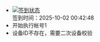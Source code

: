 - [![签到状态](https://github.com/womade/Cloud189-Actions/actions/workflows/main.yml/badge.svg?branch=main)](https://github.com/womade/Cloud189-Actions/actions/workflows/main.yml) <br> 签到时间：2025-10-02 00:42:48
- 开始执行帐号1
- 设备ID不存在，需要二次设备校验
